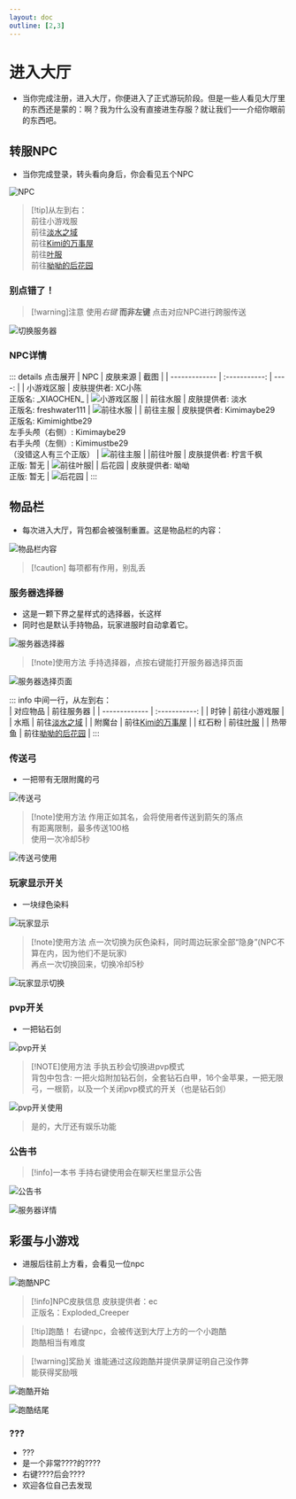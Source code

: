 ```yaml
---
layout: doc
outline: [2,3]
---
```


# 进入大厅

- 当你完成注册，进入大厅，你便进入了正式游玩阶段。但是一些人看见大厅里的东西还是蒙的：啊？我为什么没有直接进生存服？就让我们一一介绍你眼前的东西吧。

## 转服NPC

- 当你完成登录，转头看向身后，你会看见五个NPC

![NPC](/res/img/guide/hub/npc.gif)

> [!tip]从左到右：<br>
> 前往小游戏服<br>
> 前往[淡水之域](/docs/water/)<br>
> 前往[Kimi的万事屋](/docs/kimi/)<br>
> 前往[叶服](/docs/ye/)<br>
> 前往[呦呦的后花园](/docs/carrot/)

### 别点错了！

> [!warning]注意
> 使用*右键* **而非左键** 点击对应NPC进行跨服传送

![切换服务器](/res/img/guide/hub/switchservernpc.gif)

### NPC详情

::: details 点击展开
| NPC        |      皮肤来源      | 截图 |
| ------------- | :-----------: | ----: |
| 小游戏区服      | 皮肤提供者: XC小陈<br>正版名: \_XIAOCHEN\_ | ![小游戏区服](/res/img/guide/hub/npcxc.png) |
|   前往水服  |  皮肤提供者: 淡水<br>正版名: freshwater111     |  ![前往水服](/res/img/guide/hub/npcwater.png)  |
| 前往主服 |    皮肤提供者: Kimimaybe29<br>正版名: Kimimightbe29<br>左手头颅（右侧）: Kimimaybe29<br>右手头颅（左侧）: Kimimustbe29<br>（没错这人有三个正版）  |  ![前往主服](/res/img/guide/hub/npckimi.png)   |
|前往叶服 | 皮肤提供者: 柠言千枫<br>正版: 暂无 | ![前往叶服](/res/img/guide/hub/npcye.png)|
| 后花园 | 皮肤提供者: 呦呦<br>正版: 暂无 | ![后花园](/res/img/guide/hub/npcyoyo.png) |
:::


## 物品栏

- 每次进入大厅，背包都会被强制重置。这是物品栏的内容：

![物品栏内容](/res/img/guide/hub/invtab.png)

> [!caution] 每项都有作用，别乱丢

### 服务器选择器

- 这是一颗下界之星样式的选择器，长这样
- 同时也是默认手持物品，玩家进服时自动拿着它。

![服务器选择器](/res/img/guide/hub/serverchooser.png)

> [!note]使用方法
> 手持选择器，点按右键能打开服务器选择页面

![服务器选择页面](/res/img/guide/hub/serverchoose.png)


::: info 中间一行，从左到右：<br>
| 对应物品      |      前往服务器     |
| ------------- | :-----------: | 
| 时钟      | 前往小游戏服                      |
| 水瓶      |  前往[淡水之域](/docs/water/) | 
| 附魔台    |  前往[Kimi的万事屋](/docs/kimi/)     |
| 红石粉    | 前往[叶服](/docs/ye/)             |
| 热带鱼    | 前往[呦呦的后花园](/docs/carrot/)   |
:::

### 传送弓

- 一把带有无限附魔的弓

![传送弓](/res/img/guide/hub/tpbowl.png)

> [!note]使用方法
> 作用正如其名，会将使用者传送到箭矢的落点<br>
> 有距离限制，最多传送100格<br>
> 使用一次冷却5秒<br>

![传送弓使用](/res/img/guide/hub/tpbowluse.gif)

### 玩家显示开关

- 一块绿色染料

![玩家显示](/res/img/guide/hub/playerswitch.png)

> [!note]使用方法
> 点一次切换为灰色染料，同时周边玩家全部“隐身”(NPC不算在内，因为他们不是玩家)<br>
> 再点一次切换回来，切换冷却5秒

![玩家显示切换](/res/img/guide/hub/playerswitchuse.gif)

### pvp开关

- 一把钻石剑

![pvp开关](/res/img/guide/hub/pvpswitch.png)

> [!NOTE]使用方法
> 手执五秒会切换进pvp模式<br>
> 背包中包含: 一把火焰附加钻石剑，全套钻石白甲，16个金苹果，一把无限弓，一根箭，以及一个关闭pvp模式的开关（也是钻石剑）

![pvp开关使用](/res/img/guide/hub/pvpswitchuse.gif)

> 是的，大厅还有娱乐功能

### 公告书

> [!info]一本书
> 手持右键使用会在聊天栏里显示公告

![公告书](/res/img/guide/hub/serverbook.png)

![服务器详情](/res/img/guide/hub/serverdetial.png)

## 彩蛋与小游戏

- 进服后往前上方看，会看见一位npc

![跑酷NPC](/res/img/guide/hub/npcparkour.png)

> [!info]NPC皮肤信息
> 皮肤提供者：ec <br>
> 正版名：Exploded_Creeper

> [!tip]跑酷！
> 右键npc，会被传送到大厅上方的一个小跑酷<br>
> 跑酷相当有难度

> [!warning]奖励关
> 谁能通过这段跑酷并提供录屏证明自己没作弊<br>
> 能获得奖励哦

![跑酷开始](/res/img/guide/hub/parkourstart.png)

![跑酷结尾](/res/img/guide/hub/parkourend.png)

### ???
- ???
- 是一个非常????的????
- 右键????后会????
- 欢迎各位自己去发现
